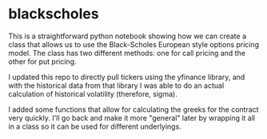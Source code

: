 # blackscholes
This is a straightforward python notebook showing how we can create a class that allows us to use the Black-Scholes European style options pricing
model. The class has two different methods: one for call pricing and the other for put pricing. 

I updated this repo to directly pull tickers using the yfinance library, and with the historical data from that library I was able to do an actual calculation of historical volatility (therefore, sigma). 

I added some functions that allow for calculating the greeks for the contract very quickly. I'll go back and make it more "general" later by wrapping it all in a class so it can be used for different underlyings.
